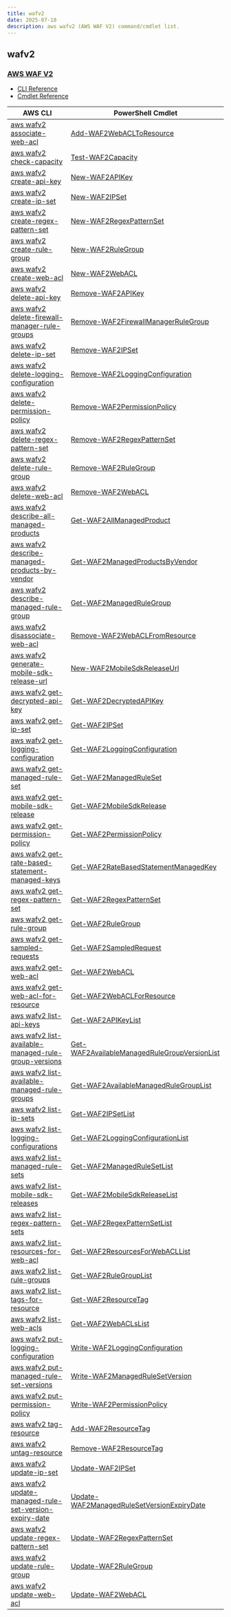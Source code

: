 ```yaml
---
title: wafv2
date: 2025-07-10
description: aws wafv2 (AWS WAF V2) command/cmdlet list.
---
```


## wafv2

### [AWS WAF V2](https://aws.amazon.com/waf/)

* [CLI Reference](https://awscli.amazonaws.com/v2/documentation/api/latest/reference/wafv2/index.html)
* [Cmdlet Reference](https://docs.aws.amazon.com/powershell/latest/reference/items/WAFV2_cmdlets.html)

|AWS CLI|PowerShell Cmdlet|
|----|----|
|[aws wafv2 associate-web-acl](https://awscli.amazonaws.com/v2/documentation/api/latest/reference/wafv2/associate-web-acl.html)|[Add-WAF2WebACLToResource](https://docs.aws.amazon.com/powershell/latest/reference/items/Add-WAF2WebACLToResource.html)|
|[aws wafv2 check-capacity](https://awscli.amazonaws.com/v2/documentation/api/latest/reference/wafv2/check-capacity.html)|[Test-WAF2Capacity](https://docs.aws.amazon.com/powershell/latest/reference/items/Test-WAF2Capacity.html)|
|[aws wafv2 create-api-key](https://awscli.amazonaws.com/v2/documentation/api/latest/reference/wafv2/create-api-key.html)|[New-WAF2APIKey](https://docs.aws.amazon.com/powershell/latest/reference/items/New-WAF2APIKey.html)|
|[aws wafv2 create-ip-set](https://awscli.amazonaws.com/v2/documentation/api/latest/reference/wafv2/create-ip-set.html)|[New-WAF2IPSet](https://docs.aws.amazon.com/powershell/latest/reference/items/New-WAF2IPSet.html)|
|[aws wafv2 create-regex-pattern-set](https://awscli.amazonaws.com/v2/documentation/api/latest/reference/wafv2/create-regex-pattern-set.html)|[New-WAF2RegexPatternSet](https://docs.aws.amazon.com/powershell/latest/reference/items/New-WAF2RegexPatternSet.html)|
|[aws wafv2 create-rule-group](https://awscli.amazonaws.com/v2/documentation/api/latest/reference/wafv2/create-rule-group.html)|[New-WAF2RuleGroup](https://docs.aws.amazon.com/powershell/latest/reference/items/New-WAF2RuleGroup.html)|
|[aws wafv2 create-web-acl](https://awscli.amazonaws.com/v2/documentation/api/latest/reference/wafv2/create-web-acl.html)|[New-WAF2WebACL](https://docs.aws.amazon.com/powershell/latest/reference/items/New-WAF2WebACL.html)|
|[aws wafv2 delete-api-key](https://awscli.amazonaws.com/v2/documentation/api/latest/reference/wafv2/delete-api-key.html)|[Remove-WAF2APIKey](https://docs.aws.amazon.com/powershell/latest/reference/items/Remove-WAF2APIKey.html)|
|[aws wafv2 delete-firewall-manager-rule-groups](https://awscli.amazonaws.com/v2/documentation/api/latest/reference/wafv2/delete-firewall-manager-rule-groups.html)|[Remove-WAF2FirewallManagerRuleGroup](https://docs.aws.amazon.com/powershell/latest/reference/items/Remove-WAF2FirewallManagerRuleGroup.html)|
|[aws wafv2 delete-ip-set](https://awscli.amazonaws.com/v2/documentation/api/latest/reference/wafv2/delete-ip-set.html)|[Remove-WAF2IPSet](https://docs.aws.amazon.com/powershell/latest/reference/items/Remove-WAF2IPSet.html)|
|[aws wafv2 delete-logging-configuration](https://awscli.amazonaws.com/v2/documentation/api/latest/reference/wafv2/delete-logging-configuration.html)|[Remove-WAF2LoggingConfiguration](https://docs.aws.amazon.com/powershell/latest/reference/items/Remove-WAF2LoggingConfiguration.html)|
|[aws wafv2 delete-permission-policy](https://awscli.amazonaws.com/v2/documentation/api/latest/reference/wafv2/delete-permission-policy.html)|[Remove-WAF2PermissionPolicy](https://docs.aws.amazon.com/powershell/latest/reference/items/Remove-WAF2PermissionPolicy.html)|
|[aws wafv2 delete-regex-pattern-set](https://awscli.amazonaws.com/v2/documentation/api/latest/reference/wafv2/delete-regex-pattern-set.html)|[Remove-WAF2RegexPatternSet](https://docs.aws.amazon.com/powershell/latest/reference/items/Remove-WAF2RegexPatternSet.html)|
|[aws wafv2 delete-rule-group](https://awscli.amazonaws.com/v2/documentation/api/latest/reference/wafv2/delete-rule-group.html)|[Remove-WAF2RuleGroup](https://docs.aws.amazon.com/powershell/latest/reference/items/Remove-WAF2RuleGroup.html)|
|[aws wafv2 delete-web-acl](https://awscli.amazonaws.com/v2/documentation/api/latest/reference/wafv2/delete-web-acl.html)|[Remove-WAF2WebACL](https://docs.aws.amazon.com/powershell/latest/reference/items/Remove-WAF2WebACL.html)|
|[aws wafv2 describe-all-managed-products](https://awscli.amazonaws.com/v2/documentation/api/latest/reference/wafv2/describe-all-managed-products.html)|[Get-WAF2AllManagedProduct](https://docs.aws.amazon.com/powershell/latest/reference/items/Get-WAF2AllManagedProduct.html)|
|[aws wafv2 describe-managed-products-by-vendor](https://awscli.amazonaws.com/v2/documentation/api/latest/reference/wafv2/describe-managed-products-by-vendor.html)|[Get-WAF2ManagedProductsByVendor](https://docs.aws.amazon.com/powershell/latest/reference/items/Get-WAF2ManagedProductsByVendor.html)|
|[aws wafv2 describe-managed-rule-group](https://awscli.amazonaws.com/v2/documentation/api/latest/reference/wafv2/describe-managed-rule-group.html)|[Get-WAF2ManagedRuleGroup](https://docs.aws.amazon.com/powershell/latest/reference/items/Get-WAF2ManagedRuleGroup.html)|
|[aws wafv2 disassociate-web-acl](https://awscli.amazonaws.com/v2/documentation/api/latest/reference/wafv2/disassociate-web-acl.html)|[Remove-WAF2WebACLFromResource](https://docs.aws.amazon.com/powershell/latest/reference/items/Remove-WAF2WebACLFromResource.html)|
|[aws wafv2 generate-mobile-sdk-release-url](https://awscli.amazonaws.com/v2/documentation/api/latest/reference/wafv2/generate-mobile-sdk-release-url.html)|[New-WAF2MobileSdkReleaseUrl](https://docs.aws.amazon.com/powershell/latest/reference/items/New-WAF2MobileSdkReleaseUrl.html)|
|[aws wafv2 get-decrypted-api-key](https://awscli.amazonaws.com/v2/documentation/api/latest/reference/wafv2/get-decrypted-api-key.html)|[Get-WAF2DecryptedAPIKey](https://docs.aws.amazon.com/powershell/latest/reference/items/Get-WAF2DecryptedAPIKey.html)|
|[aws wafv2 get-ip-set](https://awscli.amazonaws.com/v2/documentation/api/latest/reference/wafv2/get-ip-set.html)|[Get-WAF2IPSet](https://docs.aws.amazon.com/powershell/latest/reference/items/Get-WAF2IPSet.html)|
|[aws wafv2 get-logging-configuration](https://awscli.amazonaws.com/v2/documentation/api/latest/reference/wafv2/get-logging-configuration.html)|[Get-WAF2LoggingConfiguration](https://docs.aws.amazon.com/powershell/latest/reference/items/Get-WAF2LoggingConfiguration.html)|
|[aws wafv2 get-managed-rule-set](https://awscli.amazonaws.com/v2/documentation/api/latest/reference/wafv2/get-managed-rule-set.html)|[Get-WAF2ManagedRuleSet](https://docs.aws.amazon.com/powershell/latest/reference/items/Get-WAF2ManagedRuleSet.html)|
|[aws wafv2 get-mobile-sdk-release](https://awscli.amazonaws.com/v2/documentation/api/latest/reference/wafv2/get-mobile-sdk-release.html)|[Get-WAF2MobileSdkRelease](https://docs.aws.amazon.com/powershell/latest/reference/items/Get-WAF2MobileSdkRelease.html)|
|[aws wafv2 get-permission-policy](https://awscli.amazonaws.com/v2/documentation/api/latest/reference/wafv2/get-permission-policy.html)|[Get-WAF2PermissionPolicy](https://docs.aws.amazon.com/powershell/latest/reference/items/Get-WAF2PermissionPolicy.html)|
|[aws wafv2 get-rate-based-statement-managed-keys](https://awscli.amazonaws.com/v2/documentation/api/latest/reference/wafv2/get-rate-based-statement-managed-keys.html)|[Get-WAF2RateBasedStatementManagedKey](https://docs.aws.amazon.com/powershell/latest/reference/items/Get-WAF2RateBasedStatementManagedKey.html)|
|[aws wafv2 get-regex-pattern-set](https://awscli.amazonaws.com/v2/documentation/api/latest/reference/wafv2/get-regex-pattern-set.html)|[Get-WAF2RegexPatternSet](https://docs.aws.amazon.com/powershell/latest/reference/items/Get-WAF2RegexPatternSet.html)|
|[aws wafv2 get-rule-group](https://awscli.amazonaws.com/v2/documentation/api/latest/reference/wafv2/get-rule-group.html)|[Get-WAF2RuleGroup](https://docs.aws.amazon.com/powershell/latest/reference/items/Get-WAF2RuleGroup.html)|
|[aws wafv2 get-sampled-requests](https://awscli.amazonaws.com/v2/documentation/api/latest/reference/wafv2/get-sampled-requests.html)|[Get-WAF2SampledRequest](https://docs.aws.amazon.com/powershell/latest/reference/items/Get-WAF2SampledRequest.html)|
|[aws wafv2 get-web-acl](https://awscli.amazonaws.com/v2/documentation/api/latest/reference/wafv2/get-web-acl.html)|[Get-WAF2WebACL](https://docs.aws.amazon.com/powershell/latest/reference/items/Get-WAF2WebACL.html)|
|[aws wafv2 get-web-acl-for-resource](https://awscli.amazonaws.com/v2/documentation/api/latest/reference/wafv2/get-web-acl-for-resource.html)|[Get-WAF2WebACLForResource](https://docs.aws.amazon.com/powershell/latest/reference/items/Get-WAF2WebACLForResource.html)|
|[aws wafv2 list-api-keys](https://awscli.amazonaws.com/v2/documentation/api/latest/reference/wafv2/list-api-keys.html)|[Get-WAF2APIKeyList](https://docs.aws.amazon.com/powershell/latest/reference/items/Get-WAF2APIKeyList.html)|
|[aws wafv2 list-available-managed-rule-group-versions](https://awscli.amazonaws.com/v2/documentation/api/latest/reference/wafv2/list-available-managed-rule-group-versions.html)|[Get-WAF2AvailableManagedRuleGroupVersionList](https://docs.aws.amazon.com/powershell/latest/reference/items/Get-WAF2AvailableManagedRuleGroupVersionList.html)|
|[aws wafv2 list-available-managed-rule-groups](https://awscli.amazonaws.com/v2/documentation/api/latest/reference/wafv2/list-available-managed-rule-groups.html)|[Get-WAF2AvailableManagedRuleGroupList](https://docs.aws.amazon.com/powershell/latest/reference/items/Get-WAF2AvailableManagedRuleGroupList.html)|
|[aws wafv2 list-ip-sets](https://awscli.amazonaws.com/v2/documentation/api/latest/reference/wafv2/list-ip-sets.html)|[Get-WAF2IPSetList](https://docs.aws.amazon.com/powershell/latest/reference/items/Get-WAF2IPSetList.html)|
|[aws wafv2 list-logging-configurations](https://awscli.amazonaws.com/v2/documentation/api/latest/reference/wafv2/list-logging-configurations.html)|[Get-WAF2LoggingConfigurationList](https://docs.aws.amazon.com/powershell/latest/reference/items/Get-WAF2LoggingConfigurationList.html)|
|[aws wafv2 list-managed-rule-sets](https://awscli.amazonaws.com/v2/documentation/api/latest/reference/wafv2/list-managed-rule-sets.html)|[Get-WAF2ManagedRuleSetList](https://docs.aws.amazon.com/powershell/latest/reference/items/Get-WAF2ManagedRuleSetList.html)|
|[aws wafv2 list-mobile-sdk-releases](https://awscli.amazonaws.com/v2/documentation/api/latest/reference/wafv2/list-mobile-sdk-releases.html)|[Get-WAF2MobileSdkReleaseList](https://docs.aws.amazon.com/powershell/latest/reference/items/Get-WAF2MobileSdkReleaseList.html)|
|[aws wafv2 list-regex-pattern-sets](https://awscli.amazonaws.com/v2/documentation/api/latest/reference/wafv2/list-regex-pattern-sets.html)|[Get-WAF2RegexPatternSetList](https://docs.aws.amazon.com/powershell/latest/reference/items/Get-WAF2RegexPatternSetList.html)|
|[aws wafv2 list-resources-for-web-acl](https://awscli.amazonaws.com/v2/documentation/api/latest/reference/wafv2/list-resources-for-web-acl.html)|[Get-WAF2ResourcesForWebACLList](https://docs.aws.amazon.com/powershell/latest/reference/items/Get-WAF2ResourcesForWebACLList.html)|
|[aws wafv2 list-rule-groups](https://awscli.amazonaws.com/v2/documentation/api/latest/reference/wafv2/list-rule-groups.html)|[Get-WAF2RuleGroupList](https://docs.aws.amazon.com/powershell/latest/reference/items/Get-WAF2RuleGroupList.html)|
|[aws wafv2 list-tags-for-resource](https://awscli.amazonaws.com/v2/documentation/api/latest/reference/wafv2/list-tags-for-resource.html)|[Get-WAF2ResourceTag](https://docs.aws.amazon.com/powershell/latest/reference/items/Get-WAF2ResourceTag.html)|
|[aws wafv2 list-web-acls](https://awscli.amazonaws.com/v2/documentation/api/latest/reference/wafv2/list-web-acls.html)|[Get-WAF2WebACLsList](https://docs.aws.amazon.com/powershell/latest/reference/items/Get-WAF2WebACLsList.html)|
|[aws wafv2 put-logging-configuration](https://awscli.amazonaws.com/v2/documentation/api/latest/reference/wafv2/put-logging-configuration.html)|[Write-WAF2LoggingConfiguration](https://docs.aws.amazon.com/powershell/latest/reference/items/Write-WAF2LoggingConfiguration.html)|
|[aws wafv2 put-managed-rule-set-versions](https://awscli.amazonaws.com/v2/documentation/api/latest/reference/wafv2/put-managed-rule-set-versions.html)|[Write-WAF2ManagedRuleSetVersion](https://docs.aws.amazon.com/powershell/latest/reference/items/Write-WAF2ManagedRuleSetVersion.html)|
|[aws wafv2 put-permission-policy](https://awscli.amazonaws.com/v2/documentation/api/latest/reference/wafv2/put-permission-policy.html)|[Write-WAF2PermissionPolicy](https://docs.aws.amazon.com/powershell/latest/reference/items/Write-WAF2PermissionPolicy.html)|
|[aws wafv2 tag-resource](https://awscli.amazonaws.com/v2/documentation/api/latest/reference/wafv2/tag-resource.html)|[Add-WAF2ResourceTag](https://docs.aws.amazon.com/powershell/latest/reference/items/Add-WAF2ResourceTag.html)|
|[aws wafv2 untag-resource](https://awscli.amazonaws.com/v2/documentation/api/latest/reference/wafv2/untag-resource.html)|[Remove-WAF2ResourceTag](https://docs.aws.amazon.com/powershell/latest/reference/items/Remove-WAF2ResourceTag.html)|
|[aws wafv2 update-ip-set](https://awscli.amazonaws.com/v2/documentation/api/latest/reference/wafv2/update-ip-set.html)|[Update-WAF2IPSet](https://docs.aws.amazon.com/powershell/latest/reference/items/Update-WAF2IPSet.html)|
|[aws wafv2 update-managed-rule-set-version-expiry-date](https://awscli.amazonaws.com/v2/documentation/api/latest/reference/wafv2/update-managed-rule-set-version-expiry-date.html)|[Update-WAF2ManagedRuleSetVersionExpiryDate](https://docs.aws.amazon.com/powershell/latest/reference/items/Update-WAF2ManagedRuleSetVersionExpiryDate.html)|
|[aws wafv2 update-regex-pattern-set](https://awscli.amazonaws.com/v2/documentation/api/latest/reference/wafv2/update-regex-pattern-set.html)|[Update-WAF2RegexPatternSet](https://docs.aws.amazon.com/powershell/latest/reference/items/Update-WAF2RegexPatternSet.html)|
|[aws wafv2 update-rule-group](https://awscli.amazonaws.com/v2/documentation/api/latest/reference/wafv2/update-rule-group.html)|[Update-WAF2RuleGroup](https://docs.aws.amazon.com/powershell/latest/reference/items/Update-WAF2RuleGroup.html)|
|[aws wafv2 update-web-acl](https://awscli.amazonaws.com/v2/documentation/api/latest/reference/wafv2/update-web-acl.html)|[Update-WAF2WebACL](https://docs.aws.amazon.com/powershell/latest/reference/items/Update-WAF2WebACL.html)|

